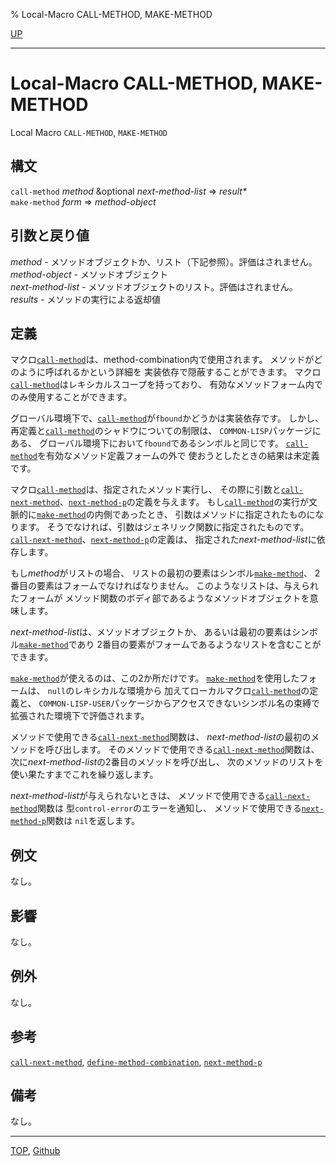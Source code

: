 % Local-Macro CALL-METHOD, MAKE-METHOD

[UP](7.7.html)  

---

# Local-Macro CALL-METHOD, MAKE-METHOD


Local Macro `CALL-METHOD`, `MAKE-METHOD`


## 構文

`call-method` *method* &optional *next-method-list* => *result\**  
`make-method` *form* => *method-object*


## 引数と戻り値

*method* - メソッドオブジェクトか、リスト（下記参照）。評価はされません。  
*method-object* - メソッドオブジェクト  
*next-method-list* - メソッドオブジェクトのリスト。評価はされません。  
*results* - メソッドの実行による返却値  


## 定義

マクロ[`call-method`](7.7.call-method-local.html)は、method-combination内で使用されます。
メソッドがどのように呼ばれるかという詳細を
実装依存で隠蔽することができます。
マクロ[`call-method`](7.7.call-method-local.html)はレキシカルスコープを持っており、
有効なメソッドフォーム内でのみ使用することができます。

グローバル環境下で、[`call-method`](7.7.call-method-local.html)が`fbound`かどうかは実装依存です。
しかし、再定義と[`call-method`](7.7.call-method-local.html)のシャドウについての制限は、
`COMMON-LISP`パッケージにある、
グローバル環境下において`fbound`であるシンボルと同じです。
[`call-method`](7.7.call-method-local.html)を有効なメソッド定義フォームの外で
使おうとしたときの結果は未定義です。

マクロ[`call-method`](7.7.call-method-local.html)は、指定されたメソッド実行し、
その際に引数と[`call-next-method`](7.7.call-next-method.html)、[`next-method-p`](7.7.next-method-p.html)の定義を与えます。
もし[`call-method`](7.7.call-method-local.html)の実行が文脈的に[`make-method`](7.7.call-method-local.html)の内側であったとき、
引数はメソッドに指定されたものになります。
そうでなければ、引数はジェネリック関数に指定されたものです。
[`call-next-method`](7.7.call-next-method.html)、[`next-method-p`](7.7.next-method-p.html)の定義は、
指定された*next-method-list*に依存します。

もし*method*がリストの場合、
リストの最初の要素はシンボル[`make-method`](7.7.call-method-local.html)、
2番目の要素はフォームでなければなりません。
このようなリストは、与えられたフォームが
メソッド関数のボディ部であるようなメソッドオブジェクトを意味します。

*next-method-list*は、メソッドオブジェクトか、
あるいは最初の要素はシンボル[`make-method`](7.7.call-method-local.html)であり
2番目の要素がフォームであるようなリストを含むことができます。

[`make-method`](7.7.call-method-local.html)が使えるのは、この2か所だけです。
[`make-method`](7.7.call-method-local.html)を使用したフォームは、
`null`のレキシカルな環境から
加えてローカルマクロ[`call-method`](7.7.call-method-local.html)の定義と、
`COMMON-LISP-USER`パッケージからアクセスできないシンボル名の束縛で
拡張された環境下で評価されます。

メソッドで使用できる[`call-next-method`](7.7.call-next-method.html)関数は、
*next-method-list*の最初のメソッドを呼び出します。
そのメソッドで使用できる[`call-next-method`](7.7.call-next-method.html)関数は、
次に*next-method-list*の2番目のメソッドを呼び出し、
次のメソッドのリストを使い果たすまでこれを繰り返します。

*next-method-list*が与えられないときは、
メソッドで使用できる[`call-next-method`](7.7.call-next-method.html)関数は
型`control-error`のエラーを通知し、
メソッドで使用できる[`next-method-p`](7.7.next-method-p.html)関数は
`nil`を返します。


## 例文

なし。


## 影響

なし。


## 例外

なし。


## 参考

[`call-next-method`](7.7.call-next-method.html),
[`define-method-combination`](7.7.define-method-combination.html),
[`next-method-p`](7.7.next-method-p.html)


## 備考

なし。


---
[TOP](index.html),  [Github](https://github.com/nptcl/npt-japanese)

